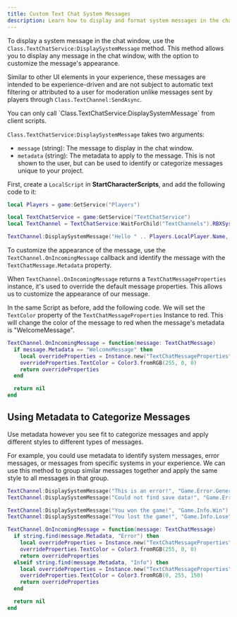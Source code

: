 ```yaml
---
title: Custom Text Chat System Messages
description: Learn how to display and format system messages in the chat window.
---
```


To display a system message in the chat window, use the `Class.TextChatService:DisplaySystemMessage` method. This method allows you to display any message in the chat window, with the option to customize the message's appearance.

Similar to other UI elements in your experience, these messages are intended to be experience-driven and are not subject to automatic text filtering or attributed to a user for moderation unlike messages sent by players through `Class.TextChannel:SendAsync`.

<Alert severity="info">
  You can only call `Class.TextChatService:DisplaySystemMessage` from client scripts.
</Alert>

`Class.TextChatService:DisplaySystemMessage` takes two arguments:

- `message` (string): The message to display in the chat window.
- `metadata` (string): The metadata to apply to the message. This is not shown to the user, but can be used to identify or categorize messages unique to your project.

First, create a `LocalScript` in **StartCharacterScripts**, and add the following code to it:

```lua title='Client'
local Players = game:GetService("Players")

local TextChatService = game:GetService("TextChatService")
local TextChannel = TextChatService:WaitForChild("TextChannels").RBXSystem

TextChannel:DisplaySystemMessage("Hello " .. Players.LocalPlayer.Name, "WelcomeMessage")
```

To customize the appearance of the message, use the `TextChannel.OnIncomingMessage` callback and identify the message with the `TextChatMessage.Metadata` property.

When `TextChannel.OnIncomingMessage` returns a `TextChatMessageProperties` instance, it's used to override the default message properties. This allows us to customize the appearance of our message.

In the same Script as before, add the following code. We will set the `TextColor` property of the `TextChatMessageProperties` Instance to red. This will change the color of the message to red when the message's metadata is "WelcomeMessage".

```lua title='Client'
TextChannel.OnIncomingMessage = function(message: TextChatMessage)
  if message.Metadata == "WelcomeMessage" then
    local overrideProperties = Instance.new("TextChatMessageProperties")
    overrideProperties.TextColor = Color3.fromRGB(255, 0, 0)
    return overrideProperties
  end

  return nil
end
```

## Using Metadata to Categorize Messages

Use metadata however you see fit to categorize messages and apply different styles to different types of messages.

For example, you could use metadata to identify system messages, error messages, or messages from specific systems in your experience. We can use this method to group similar messages together and apply the same style to all messages in that group.

```lua title='Client'
TextChannel:DisplaySystemMessage("This is an error!", "Game.Error.Generic")
TextChannel:DisplaySystemMessage("Could not find save data!", "Game.Error.SaveDataNotFound")

TextChannel:DisplaySystemMessage("You won the game!", "Game.Info.Win")
TextChannel:DisplaySystemMessage("You lost the game!", "Game.Info.Lose")

TextChannel.OnIncomingMessage = function(message: TextChatMessage)
  if string.find(message.Metadata, "Error") then
    local overrideProperties = Instance.new("TextChatMessageProperties")
    overrideProperties.TextColor = Color3.fromRGB(255, 0, 0)
    return overrideProperties
  elseif string.find(message.Metadata, "Info") then
    local overrideProperties = Instance.new("TextChatMessageProperties")
    overrideProperties.TextColor = Color3.fromRGB(0, 255, 150)
    return overrideProperties
  end

  return nil
end
```
